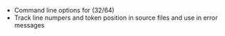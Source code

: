 
* Command line options for (32/64)
* Track line numpers and token position in source files and use in error messages

